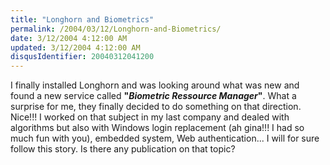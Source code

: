 ```yaml
---
title: "Longhorn and Biometrics"
permalink: /2004/03/12/Longhorn-and-Biometrics/
date: 3/12/2004 4:12:00 AM
updated: 3/12/2004 4:12:00 AM
disqusIdentifier: 20040312041200
---
```

I finally installed Longhorn and was looking around what was new and found a new service called <B>"<I>Biometric Ressource Manager</I>"</B>. What a surprise for me, they finally decided to do something on that direction. Nice!!! I worked on that subject in my last company and dealed with algorithms but also with Windows login replacement (ah gina!!! I had so much fun with you), embedded system, Web authentication... I will for sure follow this story. Is there any publication on that topic?
